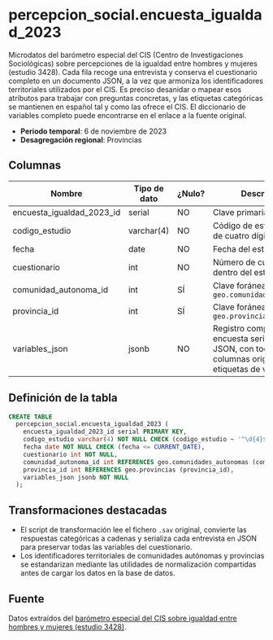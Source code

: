 # percepcion_social.encuesta_igualdad_2023

Microdatos del barómetro especial del CIS (Centro de Investigaciones Sociológicas) sobre percepciones de la igualdad entre hombres y mujeres (estudio 3428). Cada fila recoge una entrevista y conserva el cuestionario completo en un documento JSON, a la vez que armoniza los identificadores territoriales utilizados por el CIS. Es preciso desanidar o mapear esos atributos para trabajar con preguntas concretas, y las etiquetas categóricas se mantienen en español tal y como las ofrece el CIS. El diccionario de variables completo puede encontrarse en el enlace a la fuente original.

- **Periodo temporal**: 6 de noviembre de 2023
- **Desagregación regional**: Provincias

## Columnas

| Nombre | Tipo de dato | ¿Nulo? | Descripción |
| --- | --- | --- | --- |
| encuesta_igualdad_2023_id | serial | NO | Clave primaria |
| codigo_estudio | varchar(4) | NO | Código de estudio del CIS de cuatro dígitos |
| fecha | date | NO | Fecha del estudio |
| cuestionario | int | NO | Número de cuestionario dentro del estudio |
| comunidad_autonoma_id | int | SÍ | Clave foránea a `geo.comunidades_autonomas` |
| provincia_id | int | SÍ | Clave foránea a `geo.provincias` |
| variables_json | jsonb | NO | Registro completo de la encuesta serializado en JSON, con todas las columnas originales y sus etiquetas de valor |

## Definición de la tabla

```sql
CREATE TABLE
  percepcion_social.encuesta_igualdad_2023 (
    encuesta_igualdad_2023_id serial PRIMARY KEY,
    codigo_estudio varchar(4) NOT NULL CHECK (codigo_estudio ~ '^\d{4}$'),
    fecha date NOT NULL CHECK (fecha <= CURRENT_DATE),
    cuestionario int NOT NULL,
    comunidad_autonoma_id int REFERENCES geo.comunidades_autonomas (comunidad_autonoma_id),
    provincia_id int REFERENCES geo.provincias (provincia_id),
    variables_json jsonb NOT NULL
  );
```

## Transformaciones destacadas

- El script de transformación lee el fichero `.sav` original, convierte las respuestas categóricas a cadenas y serializa cada entrevista en JSON para preservar todas las variables del cuestionario.
- Los identificadores territoriales de comunidades autónomas y provincias se estandarizan mediante las utilidades de normalización compartidas antes de cargar los datos en la base de datos.

## Fuente

Datos extraídos del <a href="https://www.cis.es/detalle-ficha-estudio?origen=estudio&idEstudio=14756" target="_blank">barómetro especial del CIS sobre igualdad entre hombres y mujeres (estudio 3428)</a>.
